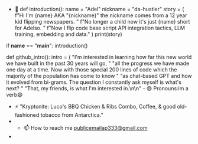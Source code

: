 - 👋 def introduction():
    name = "Adel"
    nickname = "da-hustler"
    story = (
        f"Hi I'm {name} AKA \"{nickname}\" the nickname comes from a 12 year kid flipping newspapers. "
        f"No longer a child now it's just {name} short for Adelso. "
        f"Now I flip code base script API integration tactics, LLM training, embedding and data."
    )
    print(story)

if __name__ == "__main__":
    introduction()

def github_intro():
    intro = (
        "I'm interested in learning how far this new world we have built in the past 30 years will go, "
        "all the progress we have made one day at a time. Now with those special 200 lines of code which the majority of the population has come to know "
        "as chat-based GPT and how it evolved from bi-grams. The question I constantly ask myself is what's next? "
        "That, my friends, is what I'm interested in.\n\n"
        - 😄 Pronouns:im a verb😄
- ⚡  "Kryptonite: Luco's BBQ Chicken & Ribs Combo, Coffee, & good old-fashioned tobacco from Antarctica."
- - 📫 How to reach me  publicemailap333@gmail.com
- <!---
da-hustler/da-hustler is a ✨ special ✨ repository because its `README.md` (this file) appears on your GitHub profile.
You can click the Preview link to take a look at your changes.
--->
    )
    print(intro)

if __name__ == "__main__":
    github_intro()








